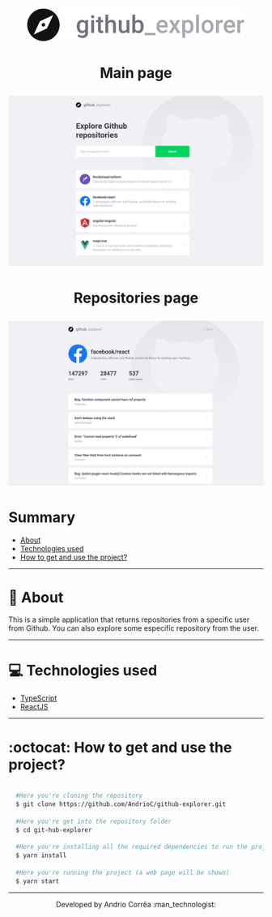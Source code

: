 <h1 align="center">
  <img src="src/assets/logo.svg">
</h1>

<h1 align="center">
  <p style="text-align: center">Main page</p>

  <img src="screenshots/image_01.png">
</h1>

<h1 align="center">
  <p style="text-align: center">Repositories page</p>

  <img src="screenshots/image_02.png">
</h1>


# Summary

- [About](#-About)
- [Technologies used](#-Technologies-used)
- [How to get and use the project?](#-How-to-get-and-use-the-project?)

---


# :scroll: About

This is a simple application that returns repositories from a specific user from Github. You can also explore some especific repository from the user.

---

# :computer: Technologies used

- [TypeScript](https://www.typescriptlang.org/)
- [ReactJS](https://github.com/facebook/react)

---

# :octocat: How to get and use the project?

```bash

  #Here you're cloning the repository
  $ git clone https://github.com/AndrioC/github-explorer.git

  #Here you're get into the repository folder 
  $ cd git-hub-explorer

  #Here you're installing all the required dependencies to run the project
  $ yarn install

  #Here you're running the project (a web page will be shown)
  $ yarn start
```

---
<p style="text-align: center">Developed by  Andrio Corrêa :man_technologist:</p>
	